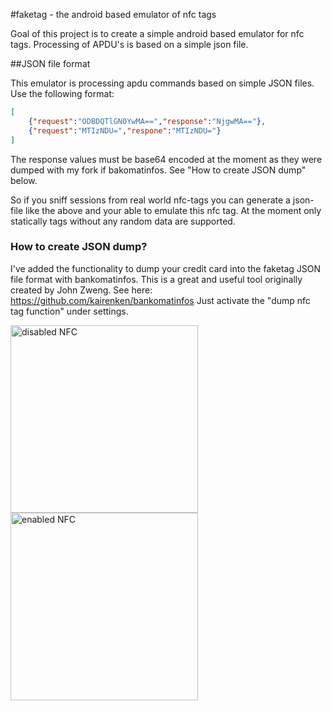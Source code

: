 #faketag - the android based emulator of nfc tags 

Goal of this project is to create a simple android based emulator for nfc tags.
Processing of APDU's is based on a simple json file.

##JSON file format

This emulator is processing apdu commands based on simple JSON files. Use the following format:

```json
[
	{"request":"ODBDQTlGN0YwMA==","response":"NjgwMA=="},
  	{"request":"MTIzNDU=","respone":"MTIzNDU="}
]
```

The response values must be base64 encoded at the moment as they were dumped with my fork if bakomatinfos. See "How to create JSON dump" below.

So if you sniff sessions from real world nfc-tags you can generate a json-file like the above and
your able to emulate this nfc tag. At the moment only statically tags without any random data are 
supported.

### How to create JSON dump?

I've added the functionality to dump your credit card into the faketag JSON file format with bankomatinfos. 
This is a great and useful tool originally created by John Zweng.
See here: https://github.com/kairenken/bankomatinfos 
Just activate the "dump nfc tag function" under settings. 

<img src="https://github.com/kairenken/faketag/blob/master/img/Screenshot_2015-03-09-09-42-56.png" alt="disabled NFC" width="300"/>
<img src="https://github.com/kairenken/faketag/blob/master/img/Screenshot_2015-03-09-09-43-02.png" alt="enabled NFC" width="300"/>



